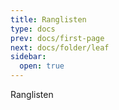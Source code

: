 ```yaml
---
title: Ranglisten
type: docs
prev: docs/first-page
next: docs/folder/leaf
sidebar:
  open: true
---
```


Ranglisten
